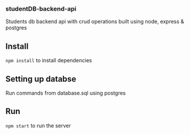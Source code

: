 ### studentDB-backend-api
Students db backend api with crud operations built using node, express & postgres

## Install
`npm install` to install dependencies

## Setting up databse
Run commands from database.sql using postgres

## Run
`npm start` to run the server

